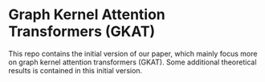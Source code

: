 # Graph Kernel Attention Transformers (GKAT)

This repo contains the initial version of our paper, which mainly focus more on graph kernel attention transformers (GKAT). Some additional theoretical results is contained in this initial version.



